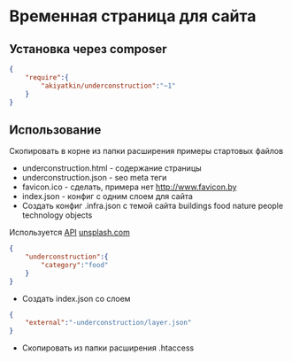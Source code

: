 # Временная страница для сайта

## Установка через composer

```json
{
	"require":{
		"akiyatkin/underconstruction":"~1"
	}
}
```

## Использование
Cкопировать в корне из папки расширения примеры стартовых файлов 
- underconstruction.html - содержание страницы
- underconstruction.json - seo meta теги
- favicon.ico - сделать, примера нет http://www.favicon.by
- index.json - конфиг с одним слоем для сайта
- Создать конфиг .infra.json с темой сайта buildings food nature people technology objects


Используется [API](https://source.unsplash.com) [unsplash.com](https://unsplash.com)

```json
{
	"underconstruction":{
		"category":"food"
	}
}
```

- Создать index.json со слоем

```json
{
	"external":"-underconstruction/layer.json"
}
```

- Скопировать из папки расширения .htaccess
